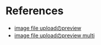 

# References
+ [image file uploadのpreview](https://jsfiddle.net/mani04/5zyozvx8/)
+ [image file uploadのpreview multi](http://uedatakeshi.hatenablog.com/entry/2017/06/05/152250)
